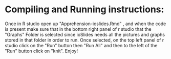 # Compiling and Running instructions:

Once in R studio open up "Apprehension-ioslides.Rmd" , and when the code is present make sure that in the bottom right panel of r studio that the "Graphs" Folder is selected since ioSlides needs all the pictures and graphs stored in that folder in order to run.
Once selected, on the top left panel of r studio click on the "Run" button then "Run All" and then to the left of the "Run" button click on "knit".
Enjoy!
